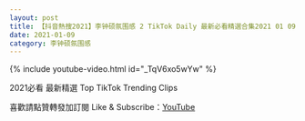 ```yaml
---
layout: post
title: 【抖音熱搜2021】李钟硕氛围感 2 TikTok Daily 最新必看精選合集2021 01 09
date: 2021-01-09
category: 李钟硕氛围感
---
```


{% include youtube-video.html id="_TqV6xo5wYw" %}

2021必看 最新精選 Top TikTok Trending Clips

喜歡請點贊轉發加訂閱 Like & Subscribe：[YouTube](https://www.youtube.com/channel/UCAoR7VcanIPd04uEq_GIylA/videos)

